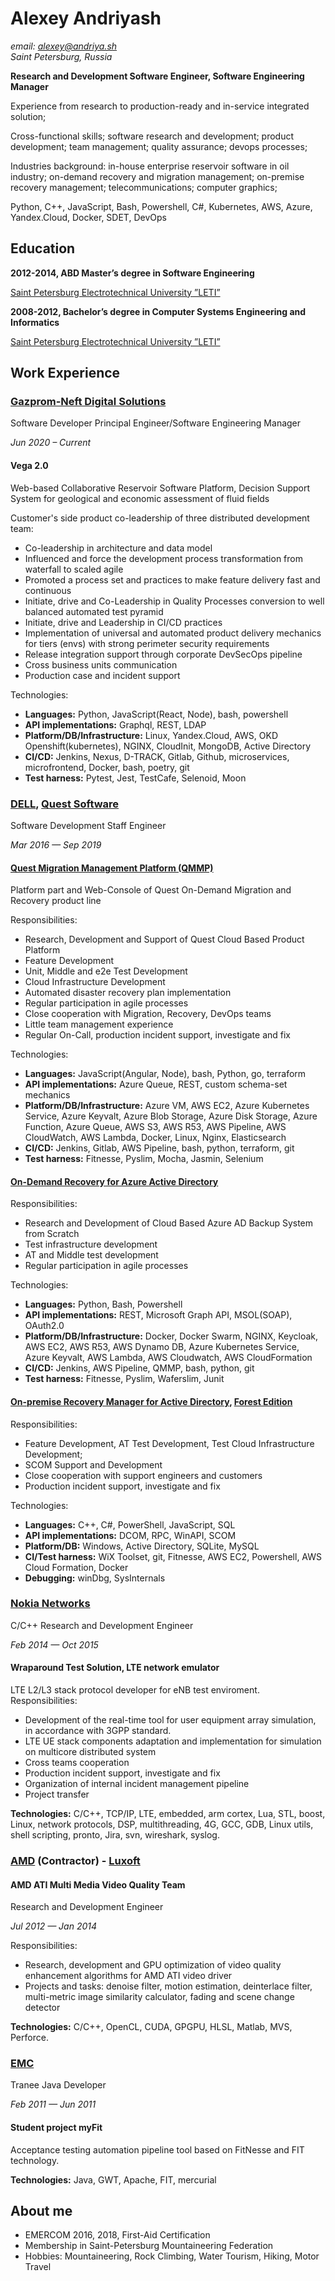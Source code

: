 # Alexey Andriyash

*email: alexey@andriya.sh*   
*Saint Petersburg, Russia*   

**Research and Development Software Engineer, Software Engineering Manager**

Experience from research to production-ready and in-service integrated solution;

Cross-functional skills; software research and development; product development; team management; quality assurance; devops processes;

Industries background: in-house enterprise reservoir software in oil industry; on-demand recovery and migration management; on-premise recovery management; telecommunications; computer graphics;

Python, C++, JavaScript, Bash, Powershell, C#, Kubernetes, AWS, Azure, Yandex.Cloud, Docker, SDET, DevOps

## Education

**2012-2014, ABD Master’s degree in Software Engineering**

[Saint Petersburg Electrotechnical University ”LETI”](https://etu.ru/en/university/)

**2008-2012, Bachelor’s degree in Computer Systems Engineering and Informatics**

[Saint Petersburg Electrotechnical University ”LETI”](https://etu.ru/en/university/)

## Work Experience

### [Gazprom-Neft Digital Solutions](https://www.gazprom-neft.com)
Software Developer Principal Engineer/Software Engineering Manager

*Jun 2020 – Current*



#### Vega 2.0

Web-based Collaborative Reservoir Software Platform, Decision Support System for geological and economic assessment of fluid fields

Customer's side product co-leadership of three distributed development team:
- Co-leadership in architecture and data model
- Influenced and force the development process transformation from waterfall to scaled agile
- Promoted a process set and practices to make feature delivery fast and continuous 
- Initiate, drive and Co-Leadership in Quality Processes conversion to well balanced automated test pyramid
- Initiate, drive and Leadership in CI/CD practices
- Implementation of universal and automated product delivery mechanics for tiers (envs) with strong perimeter security requirements
- Release integration support through corporate DevSecOps pipeline
- Cross business units communication
- Production case and incident support

Technologies:
- **Languages:** Python, JavaScript(React, Node), bash, powershell
- **API implementations:** Graphql, REST, LDAP
- **Platform/DB/Infrastructure:** Linux, Yandex.Cloud, AWS, OKD Openshift(kubernetes), NGINX, CloudInit, MongoDB, Active Directory
- **CI/CD:** Jenkins, Nexus, D-TRACK, Gitlab, Github, microservices, microfrontend, Docker, bash, poetry, git
- **Test harness:** Pytest, Jest, TestCafe, Selenoid, Moon

### [DELL](https://www.dell.com), [Quest Software](https://www.quest.com)
Software Development Staff Engineer

*Mar 2016 — Sep 2019*

#### [Quest Migration Management Platform (QMMP)](https://www.quest.com/products/on-demand-migration/)
Platform part and Web-Console of Quest On-Demand Migration and Recovery product line

Responsibilities:
- Research, Development and Support of Quest Cloud Based Product Platform
- Feature Development
- Unit, Middle and e2e Test Development 
- Cloud Infrastructure Development
- Automated disaster recovery plan implementation
- Regular participation in agile processes
- Close cooperation with Migration, Recovery, DevOps teams
- Little team management experience
- Regular On-Call, production incident support, investigate and fix

Technologies:

- **Languages:** JavaScript(Angular, Node), bash, Python, go, terraform
- **API implementations:** Azure Queue, REST, custom schema-set mechanics
- **Platform/DB/Infrastructure:** Azure VM, AWS EC2, Azure Kubernetes Service, Azure Keyvalt, Azure Blob Storage, Azure Disk Storage, Azure Function, Azure Queue, AWS S3, AWS R53, AWS Pipeline, AWS CloudWatch, AWS Lambda, Docker, Linux, Nginx, Elasticsearch
- **CI/CD:** Jenkins, Gitlab, AWS Pipeline, bash, python, terraform, git
- **Test harness:** Fitnesse, Pyslim, Mocha, Jasmin, Selenium


#### [On-Demand Recovery for Azure Active Directory](https://www.quest.com/products/on-demand-recovery/)
Responsibilities:
- Research and Development of Cloud Based Azure AD Backup System from Scratch
- Test infrastructure development
- AT and Middle test development
- Regular participation in agile processes

Technologies: 
- **Languages:** Python, Bash, Powershell
- **API implementations:** REST, Microsoft Graph API, MSOL(SOAP), OAuth2.0
- **Platform/DB/Infrastructure:** Docker, Docker Swarm, NGINX, Keycloak, AWS EC2, AWS R53, AWS Dynamo DB, Azure Kubernetes Service, Azure Keyvalt, AWS Lambda, AWS Cloudwatch, AWS CloudFormation
- **CI/CD:** Jenkins, AWS Pipeline, QMMP, bash, python, git
- **Test harness:** Fitnesse, Pyslim, Waferslim, Junit


#### [On-premise Recovery Manager for Active Directory](https://www.quest.com/products/recovery-manager-for-active-directory/), [Forest Edition](https://www.quest.com/products/recovery-manager-for-active-directory-forest-edition/)


Responsibilities:
- Feature Development, AT Test Development, Test Cloud Infrastructure Development;
- SCOM Support and Development
- Close cooperation with support engineers and customers
- Production incident support, investigate and fix

Technologies:

- **Languages:** C++, C#, PowerShell, JavaScript, SQL
- **API implementations:** DCOM, RPC, WinAPI, SCOM
- **Platform/DB:** Windows, Active Directory, SQLite, MySQL
- **CI/Test harness:** WiX Toolset, git, Fitnesse, AWS EC2, Powershell, AWS Cloud Formation, Docker
- **Debugging:** winDbg, SysInternals


### [Nokia Networks](https://www.nokia.com/)
C/C++ Research and Development Engineer

*Feb 2014 — Oct 2015*


#### Wraparound Test Solution, LTE network emulator 

LTE L2/L3 stack protocol developer for eNB test enviroment.
Responsibilities:
- Development of the real-time tool for user equipment array simulation, in accordance with 3GPP standard.
- LTE UE stack components adaptation and implementation for simulation on multicore distributed system
- Cross teams cooperation
- Production incident support, investigate and fix
- Organization of internal incident management pipeline
- Project transfer

**Technologies:** C/C++, TCP/IP, LTE, embedded, arm cortex, Lua, STL, boost, Linux, network protocols, DSP, multithreading, 4G, GCC, GDB, Linux utils, shell scripting, pronto, Jira, svn, wireshark, syslog.


### [AMD](https://www.amd.com) (Contractor) - [Luxoft](https://www.luxoft.com)


#### AMD ATI Multi Media Video Quality Team
Research and Development Engineer 

*Jul 2012 — Jan 2014* 

Responsibilities:
- Research, development and GPU optimization of video quality enhancement algorithms for AMD ATI video driver
- Projects and tasks: denoise filter, motion estimation, deinterlace filter, multi-metric image similarity calculator, fading and scene change detector

**Technologies:** C/C++, OpenCL, CUDA, GPGPU, HLSL, Matlab, MVS, Perforce.

### [EMC](https://russia.emc.com)
Tranee Java Developer

*Feb 2011 — Jun 2011*


#### Student project myFit
Acceptance testing automation pipeline tool based on FitNesse and FIT technology.

**Technologies:** Java, GWT, Apache, FIT, mercurial


## About me
- EMERCOM 2016, 2018, First-Aid Certification
- Membership in Saint-Petersburg Mountaineering Federation
- Hobbies: Mountaineering, Rock Climbing, Water Tourism, Hiking, Motor Travel

